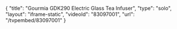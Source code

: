 {
    "title": "Gourmia GDK290 Electric Glass Tea Infuser",
    "type": "solo",
    "layout": "iframe-static",
    "videoId": "83097001",
    "url": "\/tvpembed\/83097001"
}
